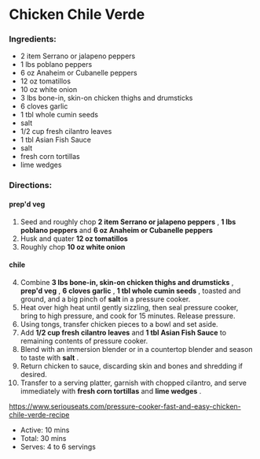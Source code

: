 # Chicken Chile Verde 

### Ingredients: 
* 2 item Serrano or jalapeno peppers
* 1 lbs poblano peppers
* 6 oz Anaheim or Cubanelle peppers
* 12 oz tomatillos
* 10 oz white onion
* 3 lbs bone-in, skin-on chicken thighs and drumsticks
* 6 cloves garlic
* 1 tbl whole cumin seeds
*   salt
* 1/2 cup fresh cilantro leaves
* 1 tbl Asian Fish Sauce
*   salt
*   fresh corn tortillas
*   lime wedges

### Directions: 
#### prep'd veg
1. Seed and roughly chop **2 item Serrano or jalapeno peppers** , **1 lbs poblano peppers** and **6 oz Anaheim or Cubanelle peppers** 
2. Husk and quater **12 oz tomatillos** 
3. Roughly chop **10 oz white onion** 


#### chile
4. Combine **3 lbs bone-in, skin-on chicken thighs and drumsticks** , **prep'd veg** , **6 cloves garlic** , **1 tbl whole cumin seeds** , toasted and ground, and a big pinch of **salt** in a pressure cooker. 
5. Heat over high heat until gently sizzling, then seal pressure cooker, bring to high pressure, and cook for 15 minutes. Release pressure. 
6. Using tongs, transfer chicken pieces to a bowl and set aside. 
7. Add **1/2 cup fresh cilantro leaves** and **1 tbl Asian Fish Sauce** to remaining contents of pressure cooker. 
8. Blend with an immersion blender or in a countertop blender and season to taste with **salt** . 
9. Return chicken to sauce, discarding skin and bones and shredding if desired. 
10. Transfer to a serving platter, garnish with chopped cilantro, and serve immediately with **fresh corn tortillas** and **lime wedges** . 


https://www.seriouseats.com/pressure-cooker-fast-and-easy-chicken-chile-verde-recipe
* Active: 10 mins 
* Total: 30 mins 
* Serves: 4 to 6 servings 
